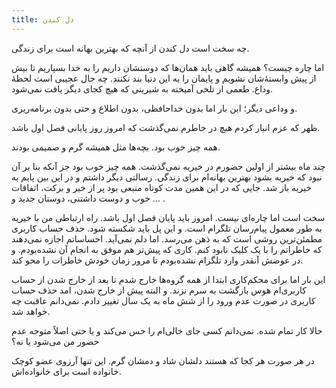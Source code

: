 ```yaml
---
title: دل کندن
---
```


چه سخت است دل کندن از آنچه که بهترین بهانه‌ است برای زندگی.

اما چاره‌ چیست؟ همیشه گاهی باید همان‌ها که دوستشان داریم را به خدا بسپاریم تا بیش از پیش وابستهٔ‌شان نشویم و پایمان را به این دنیا بند نکنند. چه حال عجیبی است لحظهٔ وداع. طعمی از تلخی آمیخته به شیرینی که هیچ کجای دیگر یافت نمی‌شود.

و وداعی دیگر؛ این بار اما بدون خداحافظی، بدون اطلاع و حتی بدون برنامه‌ریزی.

ظهر که عزم انبار کردم هیچ در خاطرم نمی‌گذشت که امروز روز پایانی فصل اول باشد.

همه چیز خوب بود. بچه‌ها مثل همیشه گرم و صمیمی بودند.

چند ماه بیشتر از اولین حضورم در خیریه نمی‌گذشت. همه چیز خوب بود جز آنکه بنا بر آن نبود که خیریه بشود بهترین بهانه‌ام برای زندگی. رسالتی دیگر داشتم و در این بین پایم به خیریه باز شد. جایی که در این همین مدت کوتاه منبعی بود پر از خیر و برکت، اتفاقات خوب و دوست داشتنی، دوستان جدید و ... .

سخت است اما چاره‌ای نیست. امروز باید پایان فصل اول باشد. راه ارتباطی من با خیریه به طور معمول پیام‌رسان تلگرام است. و این پل باید شکسته شود. حذف حساب کاربری مطمئن‌ترین روشی است که به ذهن می‌رسد. اما دلم نمی‌آید. احساساتم اجازه نمی‌دهند که خاطراتم را با یک کلیک نابود کنم. کاری که پیش‌تر هم موفق به انجام آن نشده‌بودم. و در عوضش آنقدر وارد تلگرام نشده‌بودم تا مرور زمان خودش خاطرات را محو کند.

این بار اما برای محکم‌کاری ابتدا از همه گروه‌ها خارج شدم تا بعد از خارج شدن از حساب کاربری‌ام هوس بازگشت به سرم نزند. و البته پیش از خارج شدن، امد حذف حساب کاربری در صورت عدم ورود را از شش ماه به یک سال تغییر دادم. نمی‌دانم عاقبت چه خواهد شد.

حالا کار تمام شده. نمی‌دانم کسی جای خالی‌ام را حس می‌کند و یا حتی اصلاً متوجه عدم حضور من می‌شود یا نه؟

در هر صورت هر کجا که هستند دلشان شاد و دمشان گرم. این تنها آرزوی عضو کوچک خانواده است برای خانواده‌اش.